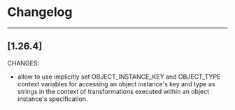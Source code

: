 # Changelog
------------------
[1.26.4]
------------------
CHANGES:
- allow to use implicitly set OBJECT_INSTANCE_KEY and OBJECT_TYPE context variables for accessing an object instance's key and type as strings in the context of transformations executed within an object instance's specification.